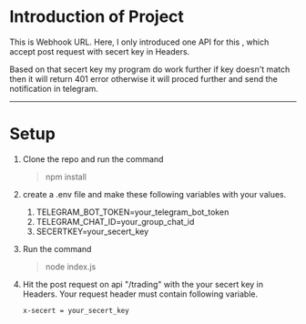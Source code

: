 # Introduction of Project

This is Webhook URL. Here, I only introduced one API for this , which accept post request with secert key in Headers.

Based on that secert key my program do work further if key doesn't match then it will return 401 error otherwise it will proced further and send the notification in telegram.

---

# Setup

1. Clone the repo and run the command

   > npm install
   >
2. create a .env file and make these following variables with your values.

   1. TELEGRAM_BOT_TOKEN=your_telegram_bot_token
   2. TELEGRAM_CHAT_ID=your_group_chat_id
   3. SECERTKEY=your_secert_key
3. Run the command

   > node index.js
   >
4. Hit the post request on api "/trading" with the your secert key in Headers. Your request header must contain following variable.

   ```
   x-secert = your_secert_key
   ```
